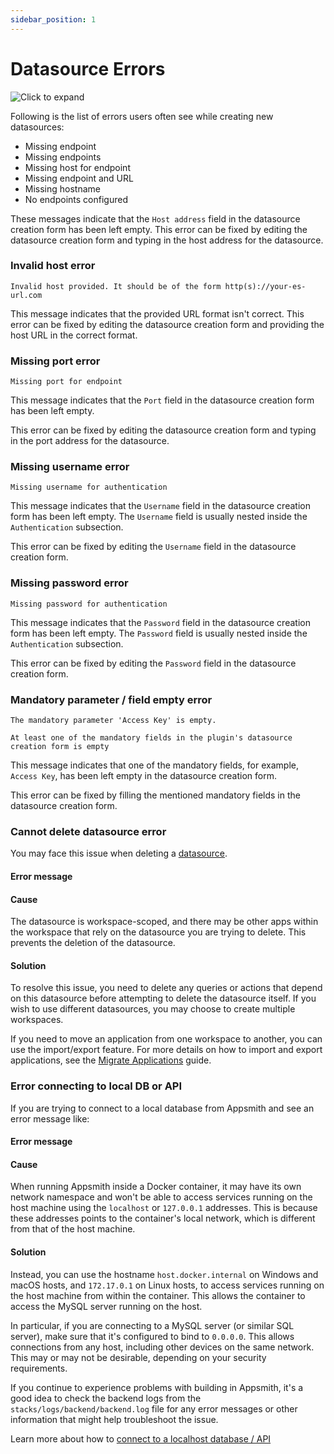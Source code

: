 ```yaml
---
sidebar_position: 1
---
```

# Datasource Errors

![Click to expand](/img/missing-endpoint-error.png)

Following is the list of errors users often see while creating new datasources:

* Missing endpoint
* Missing endpoints
* Missing host for endpoint
* Missing endpoint and URL
* Missing hostname
* No endpoints configured

These messages indicate that the `Host address` field in the datasource creation form has been left empty. This error can be fixed by editing the datasource creation form and typing in the host address for the datasource.

### Invalid host error

```
Invalid host provided. It should be of the form http(s)://your-es-url.com
```

This message indicates that the provided URL format isn't correct. This error can be fixed by editing the datasource creation form and providing the host URL in the correct format.

### Missing port error

```
Missing port for endpoint
```

This message indicates that the `Port` field in the datasource creation form has been left empty.

This error can be fixed by editing the datasource creation form and typing in the port address for the datasource.

### Missing username error

```
Missing username for authentication
```

This message indicates that the `Username` field in the datasource creation form has been left empty. The `Username` field is usually nested inside the `Authentication` subsection.

This error can be fixed by editing the `Username` field in the datasource creation form.

### Missing password error

```
Missing password for authentication
```

This message indicates that the `Password` field in the datasource creation form has been left empty. The `Password` field is usually nested inside the `Authentication` subsection.

This error can be fixed by editing the `Password` field in the datasource creation form.

### Mandatory parameter / field empty error

```
The mandatory parameter 'Access Key' is empty.
```

```
At least one of the mandatory fields in the plugin's datasource creation form is empty
```

This message indicates that one of the mandatory fields, for example, `Access Key`, has been left empty in the datasource creation form.

This error can be fixed by filling the mentioned mandatory fields in the datasource creation form.

### Cannot delete datasource error

You may face this issue when deleting a [datasource](/connect-data/reference/).

#### Error message

<Message
messageContainerClassName="error" 
messageContent="Cannot delete datasource since it has 1 action(s) using it."></Message>


#### Cause

The datasource is workspace-scoped, and there may be other apps within the workspace that rely on the datasource you are trying to delete. This prevents the deletion of the datasource.

#### Solution

To resolve this issue, you need to delete any queries or actions that depend on this datasource before attempting to delete the datasource itself. If you wish to use different datasources, you may choose to create multiple workspaces.

If you need to move an application from one workspace to another, you can use the import/export feature. For more details on how to import and export applications, see the [Migrate Applications](/advanced-concepts/more/backup-restore#importexport-applications) guide.


### Error connecting to local DB or API

If you are trying to connect to a local database from Appsmith and see an error message like:

#### Error message

<Message
messageContainerClassName="error" 
messageContent="Connection refused"></Message>

<Message
messageContainerClassName="error" 
messageContent="Server logs - 'io.netty.channel.AbstractChannel$AnnotatedConnectException: finishConnect(..) failed: Connection refused: /172.17.0.1:3306'"></Message>

#### Cause

When running Appsmith inside a Docker container, it may have its own network namespace and won't be able to access services running on the host machine using the `localhost` or `127.0.0.1` addresses. This is because these addresses points to the container's local network, which is different from that of the host machine.

#### Solution
Instead, you can use the hostname `host.docker.internal` on Windows and macOS hosts, and `172.17.0.1` on Linux hosts, to access services running on the host machine from within the container. This allows the container to access the MySQL server running on the host.

In particular, if you are connecting to a MySQL server (or similar SQL server), make sure that it's configured to bind to `0.0.0.0`. This allows connections from any host, including other devices on the same network. This may or may not be desirable, depending on your security requirements.

If you continue to experience problems with building in Appsmith, it's a good idea to check the backend logs from the `stacks/logs/backend/backend.log` file for any error messages or other information that might help troubleshoot the issue.

Learn more about how to [connect to a localhost database / API](/connect-data/how-to-guides/how-to-work-with-local-apis-on-appsmith)
